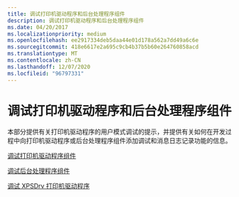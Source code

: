```yaml
---
title: 调试打印机驱动程序和后台处理程序组件
description: 调试打印机驱动程序和后台处理程序组件
ms.date: 04/20/2017
ms.localizationpriority: medium
ms.openlocfilehash: ee2917334deb5daa44e01d178a562a7dd49a6c6e
ms.sourcegitcommit: 418e6617e2a695c9cb4b37b5b60e264760858acd
ms.translationtype: MT
ms.contentlocale: zh-CN
ms.lasthandoff: 12/07/2020
ms.locfileid: "96797331"
---
```

# <a name="debugging-printer-drivers-and-spooler-components"></a>调试打印机驱动程序和后台处理程序组件

本部分提供有关打印机驱动程序的用户模式调试的提示，并提供有关如何在开发过程中向打印机驱动程序或后台处理程序组件添加调试和消息日志记录功能的信息。

[调试打印机驱动程序组件](debugging-printer-driver-components.md)

[调试后台处理程序组件](debugging-spooler-components.md)

[调试 XPSDrv 打印机驱动程序](debugging-xpsdrv-printer-drivers.md)
